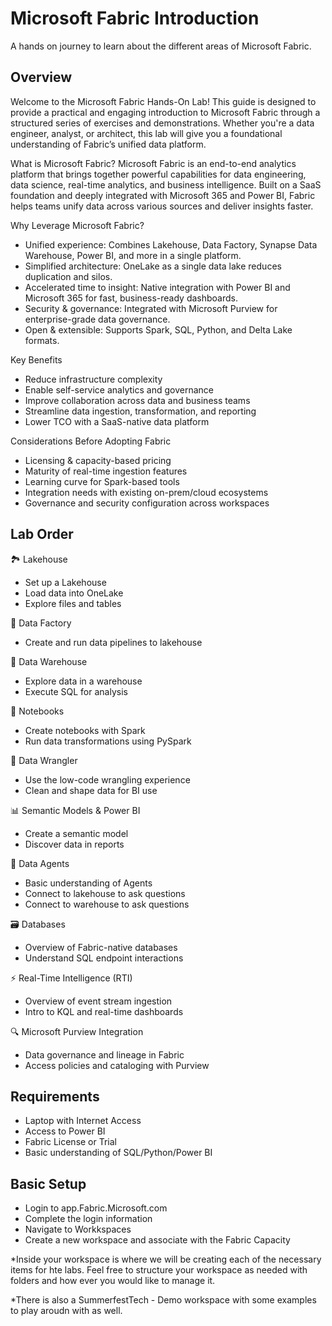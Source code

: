 # Microsoft Fabric Introduction
A hands on journey to learn about the different areas of Microsoft Fabric.

## Overview
Welcome to the Microsoft Fabric Hands-On Lab! This guide is designed to provide a practical and engaging introduction to Microsoft Fabric through a structured series of exercises and demonstrations. Whether you're a data engineer, analyst, or architect, this lab will give you a foundational understanding of Fabric’s unified data platform.

What is Microsoft Fabric?
Microsoft Fabric is an end-to-end analytics platform that brings together powerful capabilities for data engineering, data science, real-time analytics, and business intelligence. Built on a SaaS foundation and deeply integrated with Microsoft 365 and Power BI, Fabric helps teams unify data across various sources and deliver insights faster.

Why Leverage Microsoft Fabric?
- Unified experience: Combines Lakehouse, Data Factory, Synapse Data Warehouse, Power BI, and more in a single platform.
- Simplified architecture: OneLake as a single data lake reduces duplication and silos.
- Accelerated time to insight: Native integration with Power BI and Microsoft 365 for fast, business-ready dashboards.
- Security & governance: Integrated with Microsoft Purview for enterprise-grade data governance.
- Open & extensible: Supports Spark, SQL, Python, and Delta Lake formats.

Key Benefits
- Reduce infrastructure complexity
- Enable self-service analytics and governance
- Improve collaboration across data and business teams
- Streamline data ingestion, transformation, and reporting
- Lower TCO with a SaaS-native data platform

 Considerations Before Adopting Fabric
- Licensing & capacity-based pricing
- Maturity of real-time ingestion features
- Learning curve for Spark-based tools
- Integration needs with existing on-prem/cloud ecosystems
- Governance and security configuration across workspaces

## Lab Order
🏞️ Lakehouse
- Set up a Lakehouse
- Load data into OneLake
- Explore files and tables

🔄 Data Factory
- Create and run data pipelines to lakehouse

🏢 Data Warehouse
- Explore data in a warehouse
- Execute SQL for analysis

📓 Notebooks
- Create notebooks with Spark
- Run data transformations using PySpark

🧰 Data Wrangler
- Use the low-code wrangling experience
- Clean and shape data for BI use

📊 Semantic Models & Power BI
- Create a semantic model
- Discover data in reports

🤖 Data Agents
- Basic understanding of Agents
- Connect to lakehouse to ask questions
- Connect to warehouse to ask questions

🗃️ Databases
- Overview of Fabric-native databases
- Understand SQL endpoint interactions

⚡ Real-Time Intelligence (RTI)
- Overview of event stream ingestion
- Intro to KQL and real-time dashboards

🔍 Microsoft Purview Integration
- Data governance and lineage in Fabric
- Access policies and cataloging with Purview
  
## Requirements
- Laptop with Internet Access
- Access to Power BI
- Fabric License or Trial
- Basic understanding of SQL/Python/Power BI


## Basic Setup
- Login to app.Fabric.Microsoft.com
- Complete the login information
- Navigate to Workkspaces
- Create a new workspace and associate with the Fabric Capacity

*Inside your workspace is where we will be creating each of the necessary items for hte labs. Feel free to structure your workspace as needed with folders and how ever you would like to manage it.

*There is also a SummerfestTech - Demo workspace with some examples to play aroudn with as well.  
